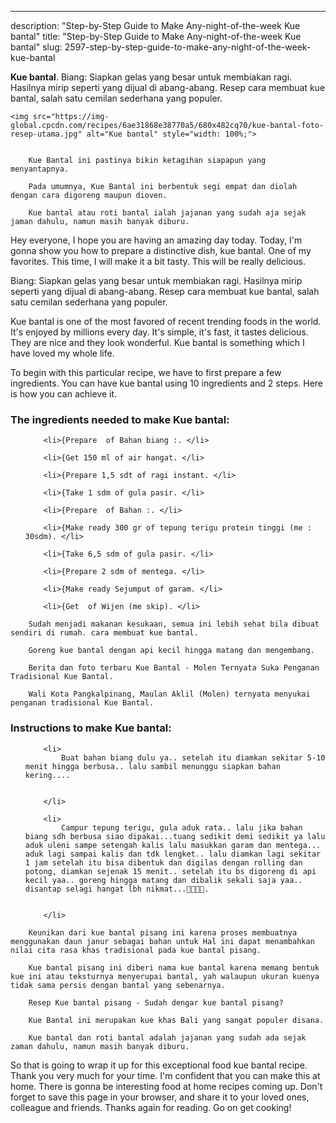 ---
description: "Step-by-Step Guide to Make Any-night-of-the-week Kue bantal"
title: "Step-by-Step Guide to Make Any-night-of-the-week Kue bantal"
slug: 2597-step-by-step-guide-to-make-any-night-of-the-week-kue-bantal

<p>
	<strong>Kue bantal</strong>. 
	Biang: Siapkan gelas yang besar untuk membiakan ragi. Hasilnya mirip seperti yang dijual di abang-abang. Resep cara membuat kue bantal, salah satu cemilan sederhana yang populer.
</p>
<p>
	
	<img src="https://img-global.cpcdn.com/recipes/6ae31868e38770a5/680x482cq70/kue-bantal-foto-resep-utama.jpg" alt="Kue bantal" style="width: 100%;">
	
	
		Kue Bantal ini pastinya bikin ketagihan siapapun yang menyantapnya.
	
		Pada umumnya, Kue Bantal ini berbentuk segi empat dan diolah dengan cara digoreng maupun dioven.
	
		Kue bantal atau roti bantal ialah jajanan yang sudah aja sejak jaman dahulu, namun masih banyak diburu.
	
</p>
<p>
	Hey everyone, I hope you are having an amazing day today. Today, I'm gonna show you how to prepare a distinctive dish, kue bantal. One of my favorites. This time, I will make it a bit tasty. This will be really delicious.
</p>
	
<p>
	Biang: Siapkan gelas yang besar untuk membiakan ragi. Hasilnya mirip seperti yang dijual di abang-abang. Resep cara membuat kue bantal, salah satu cemilan sederhana yang populer.
</p>
<p>
	Kue bantal is one of the most favored of recent trending foods in the world. It's enjoyed by millions every day. It's simple, it's fast, it tastes delicious. They are nice and they look wonderful. Kue bantal is something which I have loved my whole life.
</p>

<p>
To begin with this particular recipe, we have to first prepare a few ingredients. You can have kue bantal using 10 ingredients and 2 steps. Here is how you can achieve it.
</p>

<h3>The ingredients needed to make Kue bantal:</h3>

<ol>
	
		<li>{Prepare  of Bahan biang :. </li>
	
		<li>{Get 150 ml of air hangat. </li>
	
		<li>{Prepare 1,5 sdt of ragi instant. </li>
	
		<li>{Take 1 sdm of gula pasir. </li>
	
		<li>{Prepare  of Bahan :. </li>
	
		<li>{Make ready 300 gr of tepung terigu protein tinggi (me : 30sdm). </li>
	
		<li>{Take 6,5 sdm of gula pasir. </li>
	
		<li>{Prepare 2 sdm of mentega. </li>
	
		<li>{Make ready Sejumput of garam. </li>
	
		<li>{Get  of Wijen (me skip). </li>
	
</ol>
<p>
	
		Sudah menjadi makanan kesukaan, semua ini lebih sehat bila dibuat sendiri di rumah. cara membuat kue bantal.
	
		Goreng kue bantal dengan api kecil hingga matang dan mengembang.
	
		Berita dan foto terbaru Kue Bantal - Molen Ternyata Suka Penganan Tradisional Kue Bantal.
	
		Wali Kota Pangkalpinang, Maulan Aklil (Molen) ternyata menyukai penganan tradisional Kue Bantal.
	
</p>

<h3>Instructions to make Kue bantal:</h3>

<ol>
	
		<li>
			Buat bahan biang dulu ya.. setelah itu diamkan sekitar 5-10 menit hingga berbusa.. lalu sambil menunggu siapkan bahan kering....
			
			
		</li>
	
		<li>
			Campur tepung terigu, gula aduk rata.. lalu jika bahan biang sdh berbusa siao dipakai...tuang sedikit demi sedikit ya lalu aduk uleni sampe setengah kalis lalu masukkan garam dan mentega... aduk lagi sampai kalis dan tdk lengket.. lalu diamkan lagi sekitar 1 jam setelah itu bisa dibentuk dan digilas dengan rolling dan potong, diamkan sejenak 15 menit.. setelah itu bs digoreng di api kecil yaa.. goreng hingga matang dan dibalik sekali saja yaa.. disantap selagi hangat lbh nikmat...🤩🤩😍😍.
			
			
		</li>
	
</ol>

<p>
	
		Keunikan dari kue bantal pisang ini karena proses membuatnya menggunakan daun janur sebagai bahan untuk Hal ini dapat menambahkan nilai cita rasa khas tradisional pada kue bantal pisang.
	
		Kue bantal pisang ini diberi nama kue bantal karena memang bentuk kue ini atau teksturnya menyerupai bantal, yah walaupun ukuran kuenya tidak sama persis dengan bantal yang sebenarnya.
	
		Resep Kue bantal pisang - Sudah dengar kue bantal pisang?
	
		Kue Bantal ini merupakan kue khas Bali yang sangat populer disana.
	
		Kue bantal dan roti bantal adalah jajanan yang sudah ada sejak zaman dahulu, namun masih banyak diburu.
	
</p>

<p>
	So that is going to wrap it up for this exceptional food kue bantal recipe. Thank you very much for your time. I'm confident that you can make this at home. There is gonna be interesting food at home recipes coming up. Don't forget to save this page in your browser, and share it to your loved ones, colleague and friends. Thanks again for reading. Go on get cooking!
</p>
